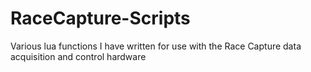 # RaceCapture-Scripts
Various lua functions I have written for use with the Race Capture data acquisition and control hardware
